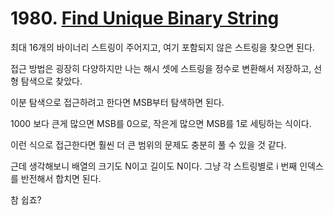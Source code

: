 # 1980. [Find Unique Binary String](./1980.cpp)

최대 16개의 바이너리 스트링이 주어지고, 여기 포함되지 않은 스트링을 찾으면 된다.

접근 방법은 굉장히 다양하지만 나는 해시 셋에 스트링을 정수로 변환해서 저장하고, 선형 탐색으로 찾았다.

이분 탐색으로 접근하려고 한다면 MSB부터 탐색하면 된다.

1000 보다 큰게 많으면 MSB를 0으로, 작은게 많으면 MSB를 1로 세팅하는 식이다.

이런 식으로 접근한다면 훨씬 더 큰 범위의 문제도 충분히 풀 수 있을 것 같다.

근데 생각해보니 배열의 크기도 N이고 길이도 N이다. 그냥 각 스트링별로 i 번째 인덱스를 반전해서 합치면 된다.

참 쉽죠?
